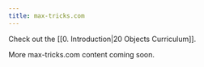 ```yaml
---
title: max-tricks.com
---
```


Check out the  [[0. Introduction|20 Objects Curriculum]].

More max-tricks.com content coming soon.


